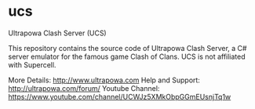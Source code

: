 # ucs
Ultrapowa Clash Server (UCS)

This repository contains the source code of Ultrapowa Clash Server, a C# server emulator for the famous game Clash of Clans.
UCS is not affiliated with Supercell.

More Details: http://www.ultrapowa.com
Help and Support: http://ultrapowa.com/forum/
Youtube Channel: https://www.youtube.com/channel/UCWJz5XMkObpGGmEUsnjTq1w
